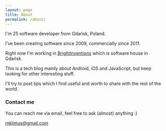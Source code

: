```yaml
---
layout: page
title: About
permalink: /about/
---
```


I'm 25 software developer from Gdańsk, Poland.

I've been creating software since 2009, commercially since 2011.

Right now I'm working in [BrightInventions](http://blog.brightinventions.pl/) which is software house in Gdańsk.

This is a tech blog mainly about Android, iOS and JavaScript, but keep looking for other interesting stuff.

I'll try to post tips which I find useful and worth to share with the rest of the world.


### Contact me

You can reach me via email, feel free to ask (almost) anything :)

[mklimus@gmail.com](mailto:mklimus@gmail.com)
